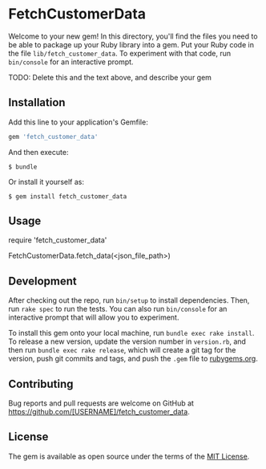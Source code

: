 # FetchCustomerData

Welcome to your new gem! In this directory, you'll find the files you need to be able to package up your Ruby library into a gem. Put your Ruby code in the file `lib/fetch_customer_data`. To experiment with that code, run `bin/console` for an interactive prompt.

TODO: Delete this and the text above, and describe your gem

## Installation

Add this line to your application's Gemfile:

```ruby
gem 'fetch_customer_data'
```

And then execute:

    $ bundle

Or install it yourself as:

    $ gem install fetch_customer_data

## Usage

require 'fetch_customer_data'

FetchCustomerData.fetch_data(<json_file_path>)

## Development

After checking out the repo, run `bin/setup` to install dependencies. Then, run `rake spec` to run the tests. You can also run `bin/console` for an interactive prompt that will allow you to experiment.

To install this gem onto your local machine, run `bundle exec rake install`. To release a new version, update the version number in `version.rb`, and then run `bundle exec rake release`, which will create a git tag for the version, push git commits and tags, and push the `.gem` file to [rubygems.org](https://rubygems.org).

## Contributing

Bug reports and pull requests are welcome on GitHub at https://github.com/[USERNAME]/fetch_customer_data.


## License

The gem is available as open source under the terms of the [MIT License](http://opensource.org/licenses/MIT).

